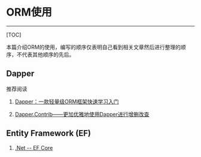 # ORM使用

---

[TOC]

本篇介绍ORM的使用，编写的顺序仅表明自己看到相关文章然后进行整理的顺序，不代表其他顺序的先后。

## Dapper

推荐阅读

1. [Dapper：一款轻量级ORM框架快速学习入门](https://www.cnblogs.com/ivan0915/p/16189451.html)

1. [Dapper.Contrib——更加优雅地使用Dapper进行增删改查](https://www.cnblogs.com/51net/p/17208853.html)

## Entity Framework (EF)

1. [.Net -- EF Core](https://www.cnblogs.com/Liyuting/p/17198407.html)

